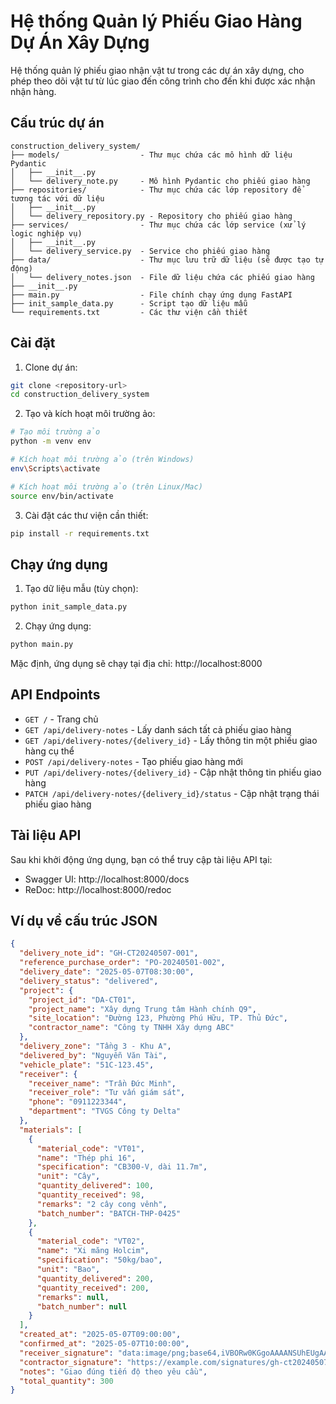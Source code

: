 # Hệ thống Quản lý Phiếu Giao Hàng Dự Án Xây Dựng

Hệ thống quản lý phiếu giao nhận vật tư trong các dự án xây dựng, cho phép theo dõi vật tư từ lúc giao đến công trình cho đến khi được xác nhận nhận hàng.

## Cấu trúc dự án

```
construction_delivery_system/
├── models/                  - Thư mục chứa các mô hình dữ liệu Pydantic
│   ├── __init__.py
│   └── delivery_note.py     - Mô hình Pydantic cho phiếu giao hàng
├── repositories/            - Thư mục chứa các lớp repository để tương tác với dữ liệu
│   ├── __init__.py
│   └── delivery_repository.py - Repository cho phiếu giao hàng
├── services/                - Thư mục chứa các lớp service (xử lý logic nghiệp vụ)
│   ├── __init__.py
│   └── delivery_service.py  - Service cho phiếu giao hàng
├── data/                    - Thư mục lưu trữ dữ liệu (sẽ được tạo tự động)
│   └── delivery_notes.json  - File dữ liệu chứa các phiếu giao hàng
├── __init__.py
├── main.py                  - File chính chạy ứng dụng FastAPI
├── init_sample_data.py      - Script tạo dữ liệu mẫu
└── requirements.txt         - Các thư viện cần thiết
```

## Cài đặt

1. Clone dự án:

```bash
git clone <repository-url>
cd construction_delivery_system
```

2. Tạo và kích hoạt môi trường ảo:

```bash
# Tạo môi trường ảo
python -m venv env

# Kích hoạt môi trường ảo (trên Windows)
env\Scripts\activate

# Kích hoạt môi trường ảo (trên Linux/Mac)
source env/bin/activate
```

3. Cài đặt các thư viện cần thiết:

```bash
pip install -r requirements.txt
```

## Chạy ứng dụng

1. Tạo dữ liệu mẫu (tùy chọn):

```bash
python init_sample_data.py
```

2. Chạy ứng dụng:

```bash
python main.py
```

Mặc định, ứng dụng sẽ chạy tại địa chỉ: http://localhost:8000

## API Endpoints

- `GET /` - Trang chủ
- `GET /api/delivery-notes` - Lấy danh sách tất cả phiếu giao hàng
- `GET /api/delivery-notes/{delivery_id}` - Lấy thông tin một phiếu giao hàng cụ thể
- `POST /api/delivery-notes` - Tạo phiếu giao hàng mới
- `PUT /api/delivery-notes/{delivery_id}` - Cập nhật thông tin phiếu giao hàng
- `PATCH /api/delivery-notes/{delivery_id}/status` - Cập nhật trạng thái phiếu giao hàng

## Tài liệu API

Sau khi khởi động ứng dụng, bạn có thể truy cập tài liệu API tại:

- Swagger UI: http://localhost:8000/docs
- ReDoc: http://localhost:8000/redoc

## Ví dụ về cấu trúc JSON

```json
{
  "delivery_note_id": "GH-CT20240507-001",
  "reference_purchase_order": "PO-20240501-002",
  "delivery_date": "2025-05-07T08:30:00",
  "delivery_status": "delivered",
  "project": {
    "project_id": "DA-CT01",
    "project_name": "Xây dựng Trung tâm Hành chính Q9",
    "site_location": "Đường 123, Phường Phú Hữu, TP. Thủ Đức",
    "contractor_name": "Công ty TNHH Xây dựng ABC"
  },
  "delivery_zone": "Tầng 3 - Khu A",
  "delivered_by": "Nguyễn Văn Tài",
  "vehicle_plate": "51C-123.45",
  "receiver": {
    "receiver_name": "Trần Đức Minh",
    "receiver_role": "Tư vấn giám sát",
    "phone": "0911223344",
    "department": "TVGS Công ty Delta"
  },
  "materials": [
    {
      "material_code": "VT01",
      "name": "Thép phi 16",
      "specification": "CB300-V, dài 11.7m",
      "unit": "Cây",
      "quantity_delivered": 100,
      "quantity_received": 98,
      "remarks": "2 cây cong vênh",
      "batch_number": "BATCH-THP-0425"
    },
    {
      "material_code": "VT02",
      "name": "Xi măng Holcim",
      "specification": "50kg/bao",
      "unit": "Bao",
      "quantity_delivered": 200,
      "quantity_received": 200,
      "remarks": null,
      "batch_number": null
    }
  ],
  "created_at": "2025-05-07T09:00:00",
  "confirmed_at": "2025-05-07T10:00:00",
  "receiver_signature": "data:image/png;base64,iVBORw0KGgoAAAANSUhEUgAA...",
  "contractor_signature": "https://example.com/signatures/gh-ct20240507-001/contractor.png",
  "notes": "Giao đúng tiến độ theo yêu cầu",
  "total_quantity": 300
}
``` 